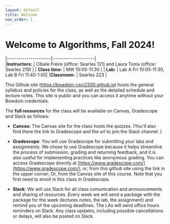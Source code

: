```yaml
---
layout: default 
title: Welcome
nav_order: 1
---
```



# Welcome to Algorithms, Fall 2024! 



|:---------------------|:--------------------|    
|__Instructors:__ | Cibele Freire (office: Searles 121) and Laura Toma (office: Searles 219) |
| __Class time:__ | MW  10:05-11:30 | 
| __Lab:__        | Lab A Fri 10:05-11:30, Lab B Fri 11:40-1:05|
|__Classroom:__   | Searles 223 |


This Github site (https://bowdoin-csci2200.github.io) hosts the general syllabus and policies for the class, as well as the detailed schedule and lecture notes. This site is public and you can access it anytime without your Bowdoin credentials. 

The __full resources__ for the class will be available on Canvas, Gradescope and Slack as follows: 

  * __Canvas:__ The Canvas site for the class hosts the quizzes.  (You'll also find there the link  to Gradescope and the url to join the Slack channel. ) 

  * __Gradescope__: You will use Gradescope for submitting your labs and assignments. We chose to use Gradescope because it helps streamline the process of submission, grading and returning  feedback, and it is also useful for implementing practices like anonymous grading. You can access Gradescope directly at [https://www.gradescope.com/](https://www.gradescope.com/); or, from this github site using the link in the upper corner; Or, from the Canvas site of this course. Note that you first need to enroll in this class in Gradescope. 

  * __Slack__: We will use Slack for all class comunication and announcements and sharing of resources.  Every week we will send a package with the package for the week (lectures notes, the lab, the assignment) and remind you of the upcoming deadlines. The LAs will send office hours reminders on Slack. Any class updates, including possible cancellations or delays, will also be posted on Slack.   

